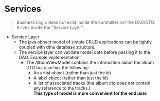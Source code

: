 # Services 

> Business Logic does not exist inside the controlller nor the DAO/DTO. It lives inside the "Service Layer".
* Service Layer
    - The java obhect model of simple CRUD applications can be tightly coupled with dthe database structure. 
    - The service layer can validate model data before passing it to the DAO. 
    Example implementation:
        - The AlbumViewModel contains the information about the album DTO but also has the following:
            - An artist object (rather than just the id)
            - A label object (rather than just the id)
            - A list of associated tracks (the album dto does not contain any reference to the tracks.)  
            **This type of model is more convenient for the end user.**
